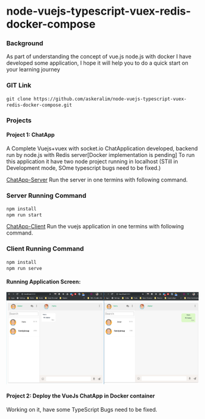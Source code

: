 # node-vuejs-typescript-vuex-redis-docker-compose
### Background
As part of understanding the concept of vue.js node.js with docker I have developed some application, I hope it will help you to do a quick start on your learning journey

### GIT Link
```
git clone https://github.com/askeralim/node-vuejs-typescript-vuex-redis-docker-compose.git
```
### Projects
#### Project 1: ChatApp  
A Complete Vuejs+vuex with socket.io ChatApplication developed, backend run by node.js with Redis server[Docker implementation is pending]
To run this application it have two node project running in localhost (STill in Development mode, SOme typescript bugs need to be fixed.) 

[ChatApp-Server](https://github.com/askeralim/node-vuejs-typescript-vuex-redis-docker-compose/tree/master/chatapp-vue-server) 
Run the server in one termins with following command.
### Server Running Command
```
npm install
npm run start
```
[ChatApp-Client](https://github.com/askeralim/node-vuejs-typescript-vuex-redis-docker-compose/tree/master/chatapp-vue) 
Run the vuejs application in one termins with following command.
### Client Running Command
```
npm install
npm run serve
```
#### Running Application Screen:
![Running Application Screen](https://github.com/askeralim/node-vuejs-typescript-vuex-redis-docker-compose/blob/master/Screen.JPG)
#### Project 2: Deploy the VueJs ChatApp in Docker container
Working on it, have some TypeScript Bugs need to be fixed.


